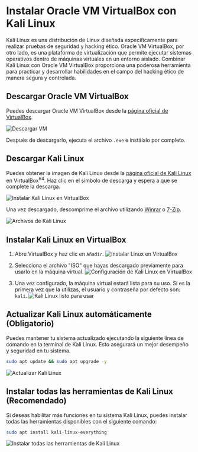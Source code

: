 # Instalar Oracle VM VirtualBox con Kali Linux

Kali Linux es una distribución de Linux diseñada específicamente para realizar pruebas de seguridad y hacking ético. Oracle VM VirtualBox, por otro lado, es una plataforma de virtualización que permite ejecutar sistemas operativos dentro de máquinas virtuales en un entorno aislado. Combinar Kali Linux con Oracle VM VirtualBox proporciona una poderosa herramienta para practicar y desarrollar habilidades en el campo del hacking ético de manera segura y controlada.

## Descargar Oracle VM VirtualBox

Puedes descargar Oracle VM VirtualBox desde la [página oficial de VirtualBox](https://www.virtualbox.org/).

![Descargar VM](Descargarvmpagina.png)

Después de descargarlo, ejecuta el archivo `.exe` e instálalo por completo.

## Descargar Kali Linux

Puedes obtener la imagen de Kali Linux desde la [página oficial de Kali Linux](https://www.kali.org/get-kali/#kali-virtual-machines) en VirtualBox<sup>64</sup>. Haz clic en el símbolo de descarga y espera a que se complete la descarga.

![Instalar Kali Linux en VirtualBox](kalilinuxvminstall.png)

Una vez descargado, descomprime el archivo utilizando [Winrar](https://www.winrar.es/descargas) o [7-Zip](https://www.7-zip.org/).

![Archivos de Kali Linux](archivosdekalilinuxinstall.png)

## Instalar Kali Linux en VirtualBox

1. Abre VirtualBox y haz clic en `Añadir`.
![Instalar Linux en VirtualBox](oraclecomoinstalarlinux.png)

2. Selecciona el archivo "ISO" que hayas descargado previamente para usarlo en la máquina virtual.
![Configuración de Kali Linux en VirtualBox](ponerlinuxkalienvm.png)

3. Una vez configurado, la máquina virtual estará lista para su uso. Si es la primera vez que la utilizas, el usuario y contraseña por defecto son: `kali`.
![Kali Linux listo para usar](kalilinuxlistoparausar.png)

## Actualizar Kali Linux automáticamente (Obligatorio)

Puedes mantener tu sistema actualizado ejecutando la siguiente línea de comando en la terminal de Kali Linux. Esto asegurará un mejor desempeño y seguridad en tu sistema.

```Bash
sudo apt update && sudo apt upgrade -y


```

![Actualizar Kali Linux](update&upgrade-kalilinux.png)

## Instalar todas las herramientas de Kali Linux (Recomendado)

Si deseas habilitar más funciones en tu sistema Kali Linux, puedes instalar todas las herramientas disponibles con el siguiente comando:

```Bash
sudo apt install kali-linux-everything


```

![Instalar todas las herramientas de Kali Linux](kalilinux-everything.png)